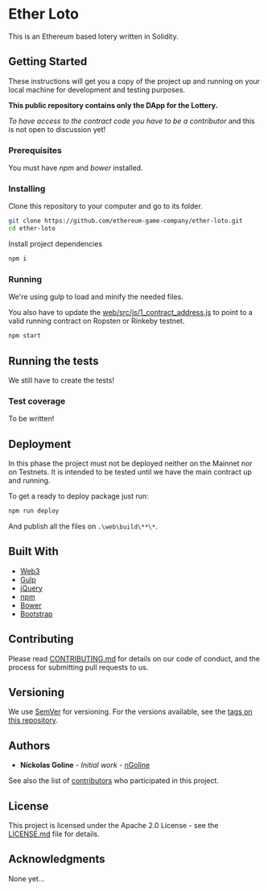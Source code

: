 # Ether Loto

This is an Ethereum based lotery written in Solidity.

## Getting Started

These instructions will get you a copy of the project up and running on your local machine for development and testing purposes.

**This public repository contains only the DApp for the Lottery.**

_To have access to the contract code you have to be a contributor_ and this is not open to discussion yet!

### Prerequisites

You must have _npm_ and _bower_ installed.

### Installing

Clone this repository to your computer and go to its folder.

```bash
git clone https://github.com/ethereum-game-company/ether-loto.git
cd ether-loto
```

Install project dependencies

```bash
npm i
```

### Running

We're using gulp to load and minify the needed files.

You also have to update the [web/src/js/1_contract_address.js](web/src/js/1_contract_address.js) to point to a valid running contract on Ropsten or Rinkeby testnet.

```bash
npm start
```

## Running the tests

We still have to create the tests!

### Test coverage

To be written!

## Deployment

In this phase the project must not be deployed neither on the Mainnet nor on Testnets. It is intended to be tested until we have the main contract up and running.

To get a ready to deploy package just run:

```bash
npm run deploy
```

And publish all the files on ```.\web\build\**\*```.

## Built With

* [Web3](https://github.com/ethereum/web3.js)
* [Gulp](https://gulpjs.com)
* [jQuery](https://jquery.com/)
* [npm](https://www.npmjs.com/)
* [Bower](https://bower.io/)
* [Bootstrap](https://getbootstrap.com/)

## Contributing

Please read [CONTRIBUTING.md](https://github.com/ngoline/ether-loto/CONTRIBUTING.md) for details on our code of conduct, and the process for submitting pull requests to us.

## Versioning

We use [SemVer](http://semver.org/) for versioning. For the versions available, see the [tags on this repository](https://github.com/ngoline/ether-loto/tags).

## Authors

* **Níckolas Goline** - *Initial work* - [nGoline](https://github.com/ngoline)

See also the list of [contributors](https://github.com/ngoline/ether-loto/contributors) who participated in this project.

## License

This project is licensed under the Apache 2.0 License - see the [LICENSE.md](LICENSE.md) file for details.

## Acknowledgments

None yet...
